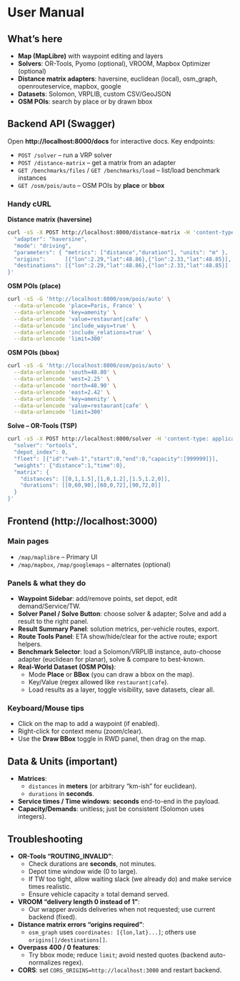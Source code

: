 # User Manual

## What’s here

- **Map (MapLibre)** with waypoint editing and layers
- **Solvers**: OR-Tools, Pyomo (optional), VROOM, Mapbox Optimizer (optional)
- **Distance matrix adapters**: haversine, euclidean (local), osm_graph, openrouteservice, mapbox, google
- **Datasets**: Solomon, VRPLIB, custom CSV/GeoJSON
- **OSM POIs**: search by place or by drawn bbox

## Backend API (Swagger)

Open **http://localhost:8000/docs** for interactive docs. Key endpoints:

- `POST /solver` – run a VRP solver
- `POST /distance-matrix` – get a matrix from an adapter
- `GET /benchmarks/files` / `GET /benchmarks/load` – list/load benchmark instances
- `GET /osm/pois/auto` – OSM POIs by **place** or **bbox**

### Handy cURL

**Distance matrix (haversine)**
```bash
curl -sS -X POST http://localhost:8000/distance-matrix -H 'content-type: application/json' -d '{
  "adapter": "haversine",
  "mode": "driving",
  "parameters": { "metrics": ["distance","duration"], "units": "m" },
  "origins":      [{"lon":2.29,"lat":48.86},{"lon":2.33,"lat":48.85}],
  "destinations": [{"lon":2.29,"lat":48.86},{"lon":2.33,"lat":48.85}]
}'
```

**OSM POIs (place)**
```bash
curl -sS -G 'http://localhost:8000/osm/pois/auto' \
  --data-urlencode 'place=Paris, France' \
  --data-urlencode 'key=amenity' \
  --data-urlencode 'value=restaurant|cafe' \
  --data-urlencode 'include_ways=true' \
  --data-urlencode 'include_relations=true' \
  --data-urlencode 'limit=300'
```

**OSM POIs (bbox)**
```bash
curl -sS -G 'http://localhost:8000/osm/pois/auto' \
  --data-urlencode 'south=48.80' \
  --data-urlencode 'west=2.25' \
  --data-urlencode 'north=48.90' \
  --data-urlencode 'east=2.42' \
  --data-urlencode 'key=amenity' \
  --data-urlencode 'value=restaurant|cafe' \
  --data-urlencode 'limit=300'
```

**Solve – OR-Tools (TSP)**
```bash
curl -sS -X POST http://localhost:8000/solver -H 'content-type: application/json' -d '{
  "solver": "ortools",
  "depot_index": 0,
  "fleet": [{"id":"veh-1","start":0,"end":0,"capacity":[999999]}],
  "weights": {"distance":1,"time":0},
  "matrix": {
    "distances": [[0,1,1.5],[1,0,1.2],[1.5,1.2,0]],
    "durations": [[0,60,90],[60,0,72],[90,72,0]]
  }
}'
```

## Frontend (http://localhost:3000)

### Main pages
- `/map/maplibre` – Primary UI
- `/map/mapbox`, `/map/googlemaps` – alternates (optional)

### Panels & what they do

- **Waypoint Sidebar**: add/remove points, set depot, edit demand/Service/TW.
- **Solver Panel / Solve Button**: choose solver & adapter; Solve and add a result to the right panel.
- **Result Summary Panel**: solution metrics, per-vehicle routes, export.
- **Route Tools Panel**: ETA show/hide/clear for the active route; export helpers.
- **Benchmark Selector**: load a Solomon/VRPLIB instance, auto-choose adapter (euclidean for planar), solve & compare to best-known.
- **Real-World Dataset (OSM POIs)**:
  - Mode **Place** or **BBox** (you can draw a bbox on the map).
  - Key/Value (regex allowed like `restaurant|cafe`).
  - Load results as a layer, toggle visibility, save datasets, clear all.

### Keyboard/Mouse tips
- Click on the map to add a waypoint (if enabled).
- Right-click for context menu (zoom/clear).
- Use the **Draw BBox** toggle in RWD panel, then drag on the map.

## Data & Units (important)

- **Matrices**:
  - `distances` in **meters** (or arbitrary “km-ish” for euclidean).
  - `durations` in **seconds**.
- **Service times / Time windows**: **seconds** end-to-end in the payload.
- **Capacity/Demands**: unitless; just be consistent (Solomon uses integers).

## Troubleshooting

- **OR-Tools “ROUTING_INVALID”**:
  - Check durations are **seconds**, not minutes.
  - Depot time window wide (0 to large).
  - If TW too tight, allow waiting slack (we already do) and make service times realistic.
  - Ensure vehicle capacity ≥ total demand served.
- **VROOM “delivery length 0 instead of 1”**:
  - Our wrapper avoids deliveries when not requested; use current backend (fixed).
- **Distance matrix errors “origins required”**:
  - `osm_graph` uses `coordinates: [{lon,lat}...]`; others use `origins[]/destinations[]`.
- **Overpass 400 / 0 features**:
  - Try bbox mode; reduce `limit`; avoid nested quotes (backend auto-normalizes regex).
- **CORS**: set `CORS_ORIGINS=http://localhost:3000` and restart backend.
